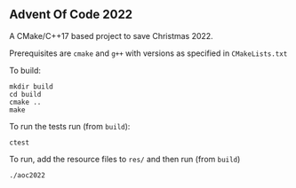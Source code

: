 ## Advent Of Code 2022

A CMake/C++17 based project to save Christmas 2022.

Prerequisites are `cmake` and `g++` with versions as specified in `CMakeLists.txt`

To build:

    mkdir build
    cd build
    cmake ..
    make

To run the tests run (from `build`):

    ctest

To run, add the resource files to `res/` and then run (from `build`)

    ./aoc2022
